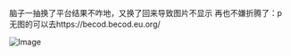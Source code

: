 脑子一抽换了平台结果不咋地，又换了回来导致图片不显示
再也不嫌折腾了：p
无图的可以去https://becod.becod.eu.org/

![Image](https://github.com/user-attachments/assets/15feea39-d45a-435c-a150-9342d0cbd7cb)